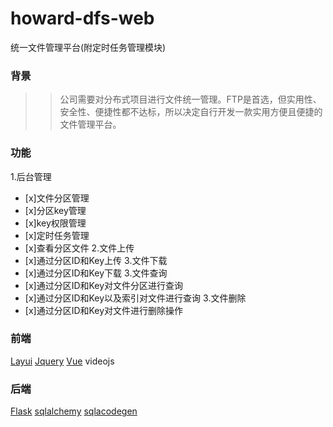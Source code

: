 # howard-dfs-web
统一文件管理平台(附定时任务管理模块)
### 背景
>> 公司需要对分布式项目进行文件统一管理。FTP是首选，但实用性、安全性、便捷性都不达标，所以决定自行开发一款实用方便且便捷的文件管理平台。

### 功能
1.后台管理
- [x]文件分区管理
- [x]分区key管理
- [x]key权限管理
- [x]定时任务管理
- [x]查看分区文件
2.文件上传
- [x]通过分区ID和Key上传
3.文件下载
- [x]通过分区ID和Key下载
3.文件查询
- [x]通过分区ID和Key对文件分区进行查询
- [x]通过分区ID和Key以及索引对文件进行查询
3.文件删除
- [x]通过分区ID和Key对文件进行删除操作

### 前端
[Layui](https://github.com/sentsin/layui)
[Jquery](https://github.com/jquery/jquery)
[Vue](https://github.com/vuejs/vue)
videojs

### 后端
[Flask](https://github.com/pallets/flask)
[sqlalchemy](https://github.com/zzzeek/sqlalchemy)
[sqlacodegen](https://github.com/agronholm/sqlacodegen)

